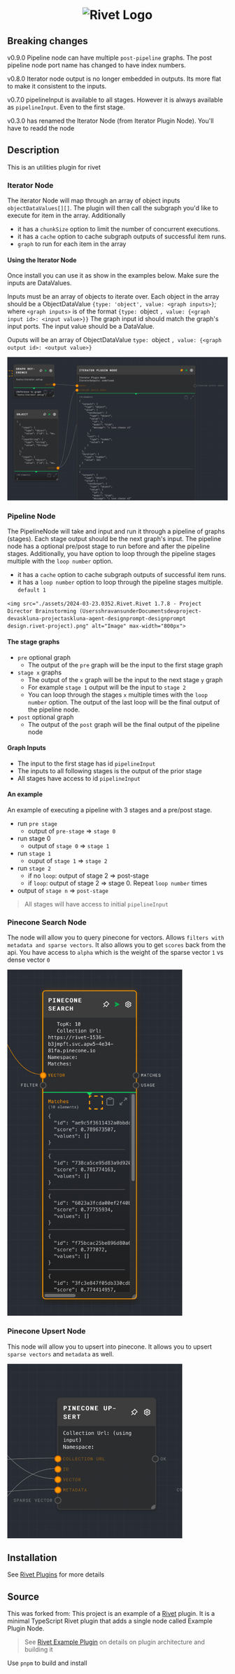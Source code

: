 <h1 align="center"><img src="https://rivet.ironcladapp.com/img/logo-banner-wide.png" alt="Rivet Logo"></h1>

## Breaking changes

v0.9.0 Pipeline node can have multiple `post-pipeline` graphs.  The post pipeline node port name has changed to have index numbers.

v0.8.0 Iterator node output is no longer embedded in outputs.  Its more flat to make it consistent to the inputs.

v0.7.0 pipelineInput is available to all stages.  However it is always available as `pipelineInput`.  Even to the first stage.

v0.3.0 has renamed the Iterator Node (from Iterator Plugin Node).  You'll have to readd the node

## Description

This is an utilities plugin for rivet

### Iterator Node

The iterator Node will map through an array of object inputs `objectDataValues[][]`. The plugin will then call the subgraph you'd like to execute for item in the array.  Additionally

- it has a `chunkSize` option to limit the number of concurrent executions.
- it has a `cache` option to cache subgraph outputs of successful item runs.
- `graph` to run for each item in the array

#### Using the Iterator Node

Once install you can use it as show in the examples below.  Make sure the inputs are DataValues.

Inputs must be an array of objects to iterate over.  Each object in the array should be a ObjectDataValue `{type: 'object', value: <graph inputs>}`; where `<graph inputs>` is of the format `{type: `object `, value: {<graph input id>: <input value>}}` The graph input id should match the graph's input ports.  The input value should be a DataValue.

Ouputs will be an array of ObjectDataValue `type: `object `, value: {<graph output id>: <output value>}`

<img src="assets/1709682622326.png" alt="Image" max-width="800px">

### Pipeline Node

The PipelineNode will take and input and run it through a pipeline of graphs (stages).  Each stage output should be the next graph's input.  The pipeline node has a optional pre/post stage to run before and after the pipeline stages.  Additionally, you have option to loop through the pipeline stages multiple with the `loop number` option.

- it has a `cache` option to cache subgraph outputs of successful item runs.
- it has a `loop number` option to loop through the pipeline stages multiple. `default 1`

`<img src="./assets/2024-03-23.0352.Rivet.Rivet 1.7.8 - Project Director Brainstorming (UsersshravansunderDocumentsdevproject-devaskluna-projectaskluna-agent-designprompt-designprompt design.rivet-project).png" alt="Image" max-width="800px">`

#### The stage graphs

- `pre` optional graph
  - The output of the `pre` graph will be the input to the first stage graph
- `stage x` graphs
  - The output of the `x` graph will be the input to the next stage `y` graph
  - For example `stage 1` output will be the input to `stage 2`
  - You can loop through the stages `x` multiple times with the `loop number` option.    The output of the last loop will be the final output of the pipeline node.
- `post` optional graph
  - The output of the `post` graph will be the final output of the pipeline node

#### Graph Inputs

- The input to the first stage  has id `pipelineInput`
- The inputs to all following stages is the output of the prior stage
- All stages have access to id  `pipelineInput`

#### An example

An example of executing a pipeline with 3 stages and a pre/post stage.

- run `pre stage`
  - output of `pre-stage` => `stage 0`
- run stage 0
  - output of `stage 0` => `stage 1`
- run `stage 1`
  - ouput of `stage 1` => `stage 2`
- run `stage 2`
  - if no `loop`: output of stage 2 => post-stage
  - if `loop`: output of stage 2 => stage 0. Repeat `loop number` times
- output of `stage n` => `post-stage`

> All stages will have access to initial `pipelineInput`

### Pinecone Search Node

The node will allow you to query pinecone for vectors.  Allows `filters with metadata and sparse vectors`.   It also allows you to get `scores` back from the api.   You have access to `alpha` which is the weight of the sparse vector `1` vs dense vector `0`

<img src="assets/1710344219550.png" width="400">

### Pinecone Upsert Node

This node will allow you to upsert into pinecone.  It allows you to upsert `sparse vectors` and `metadata` as well.

<img src="assets/pinecone-upsert.png" alt="pinecone upsert" width="400">

## Installation

See [Rivet Plugins](https://rivet.ironcladapp.com/docs/user-guide/plugins) for more details

## Source

This was forked from: This project is an example of a [Rivet](https://github.com/Ironclad/rivet) plugin. It is a minimal TypeScript Rivet plugin that adds a single node called Example Plugin Node.

> See [Rivet Example Plugin](https://github.com/Ironclad/rivet) on details on plugin architecture and building it

Use `pnpm` to build and install
